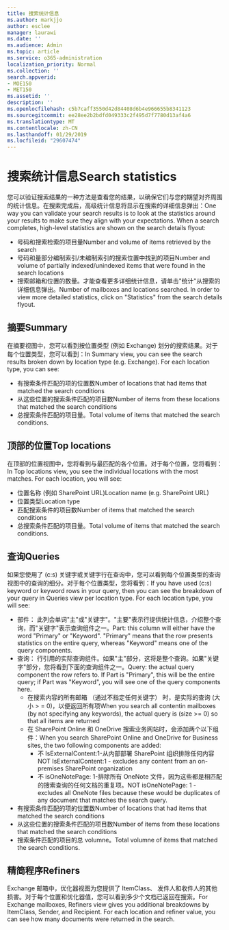```yaml
---
title: 搜索统计信息
ms.author: markjjo
author: esclee
manager: laurawi
ms.date: ''
ms.audience: Admin
ms.topic: article
ms.service: o365-administration
localization_priority: Normal
ms.collection: ''
search.appverid:
- MOE150
- MET150
ms.assetid: ''
description: ''
ms.openlocfilehash: c5b7caff3550d42d84408d6b4e966655b8341123
ms.sourcegitcommit: ee28ee2b2bdfd049333c2f495d7f7780d13af4a6
ms.translationtype: MT
ms.contentlocale: zh-CN
ms.lasthandoff: 01/29/2019
ms.locfileid: "29607474"
---
```

# <a name="search-statistics"></a><span data-ttu-id="27f25-102">搜索统计信息</span><span class="sxs-lookup"><span data-stu-id="27f25-102">Search statistics</span></span>
<span data-ttu-id="27f25-p101">您可以验证搜索结果的一种方法是查看您的结果，以确保它们与您的期望对齐周围的统计信息。在搜索完成后，高级统计信息将显示在搜索的详细信息弹出：</span><span class="sxs-lookup"><span data-stu-id="27f25-p101">One way you can validate your search results is to look at the statistics around your results to make sure they align with your expectations. When a search completes, high-level statistics are shown on the search details flyout:</span></span>
- <span data-ttu-id="27f25-105">号码和搜索检索的项目量</span><span class="sxs-lookup"><span data-stu-id="27f25-105">Number and volume of items retrieved by the search</span></span>
- <span data-ttu-id="27f25-106">号码和量部分编制索引/未编制索引的搜索位置中找到的项目</span><span class="sxs-lookup"><span data-stu-id="27f25-106">Number and volume of partially indexed/unindexed items that were found in the search locations</span></span>
- <span data-ttu-id="27f25-p102">搜索邮箱和位置的数量。才能查看更多详细统计信息，请单击"统计"从搜索的详细信息弹出。</span><span class="sxs-lookup"><span data-stu-id="27f25-p102">Number of mailboxes and locations searched. In order to view more detailed statistics, click on "Statistics" from the search details flyout.</span></span>

## <a name="summary"></a><span data-ttu-id="27f25-109">摘要</span><span class="sxs-lookup"><span data-stu-id="27f25-109">Summary</span></span>
<span data-ttu-id="27f25-p103">在摘要视图中，您可以看到按位置类型 (例如 Exchange) 划分的搜索结果。对于每个位置类型，您可以看到：</span><span class="sxs-lookup"><span data-stu-id="27f25-p103">In Summary view, you can see the search results broken down by location type (e.g. Exchange). For each location type, you can see:</span></span>
- <span data-ttu-id="27f25-112">有搜索条件匹配的项的位置数</span><span class="sxs-lookup"><span data-stu-id="27f25-112">Number of locations that had items that matched the search conditions</span></span>
- <span data-ttu-id="27f25-113">从这些位置的搜索条件匹配的项目数</span><span class="sxs-lookup"><span data-stu-id="27f25-113">Number of items from these locations that matched the search conditions</span></span>
- <span data-ttu-id="27f25-114">总搜索条件匹配的项目量。</span><span class="sxs-lookup"><span data-stu-id="27f25-114">Total volume of items that matched the search conditions.</span></span>

## <a name="top-locations"></a><span data-ttu-id="27f25-115">顶部的位置</span><span class="sxs-lookup"><span data-stu-id="27f25-115">Top locations</span></span>
<span data-ttu-id="27f25-p104">在顶部的位置视图中，您将看到与最匹配的各个位置。对于每个位置，您将看到：</span><span class="sxs-lookup"><span data-stu-id="27f25-p104">In Top locations view, you see the individual locations with the most matches. For each location, you will see:</span></span>
- <span data-ttu-id="27f25-118">位置名称 (例如 SharePoint URL)</span><span class="sxs-lookup"><span data-stu-id="27f25-118">Location name (e.g. SharePoint URL)</span></span>
- <span data-ttu-id="27f25-119">位置类型</span><span class="sxs-lookup"><span data-stu-id="27f25-119">Location type</span></span>
- <span data-ttu-id="27f25-120">匹配搜索条件的项目数</span><span class="sxs-lookup"><span data-stu-id="27f25-120">Number of items that matched the search conditions</span></span>
- <span data-ttu-id="27f25-121">总搜索条件匹配的项目量。</span><span class="sxs-lookup"><span data-stu-id="27f25-121">Total volume of items that matched the search conditions.</span></span>

## <a name="queries"></a><span data-ttu-id="27f25-122">查询</span><span class="sxs-lookup"><span data-stu-id="27f25-122">Queries</span></span>
<span data-ttu-id="27f25-p105">如果您使用了 (c:s) 关键字或关键字行在查询中，您可以看到每个位置类型的查询视图中的查询的细分。对于每个位置类型，您将看到：</span><span class="sxs-lookup"><span data-stu-id="27f25-p105">If you have used (c:s) keyword or keyword rows in your query, then you can see the breakdown of your query in Queries view per location type. For each location type, you will see:</span></span>
- <span data-ttu-id="27f25-p106">部件： 此列会单词"主"或"关键字"。"主要"表示行提供统计信息，介绍整个查询，而"关键字"表示查询组件之一。</span><span class="sxs-lookup"><span data-stu-id="27f25-p106">Part: this column will either have the word "Primary" or "Keyword". "Primary" means that the row presents statistics on the entire query, whereas "Keyword" means one of the query components.</span></span>
- <span data-ttu-id="27f25-p107">查询： 行引用的实际查询组件。如果"主"部分，这将是整个查询。如果"关键字"部分，您将看到下面的查询组件之一。</span><span class="sxs-lookup"><span data-stu-id="27f25-p107">Query: the actual query component the row refers to. If Part is "Primary", this will be the entire query; if Part was "Keyword", you will see one of the query components here.</span></span>
  - <span data-ttu-id="27f25-129">在搜索内容的所有邮箱 （通过不指定任何关键字） 时，是实际的查询 (大小 > = 0)，以便返回所有项</span><span class="sxs-lookup"><span data-stu-id="27f25-129">When you search all contentin mailboxes (by not specifying any keywords), the actual query is (size >= 0) so that all items are returned</span></span>
  - <span data-ttu-id="27f25-130">在 SharePoint Online 和 OneDrive 搜索业务网站时，会添加两个以下组件：</span><span class="sxs-lookup"><span data-stu-id="27f25-130">When you search SharePoint Online and OneDrive for Business sites, the two following components are added:</span></span>
    - <span data-ttu-id="27f25-131">不 IsExternalContent:1-从内部部署 SharePoint 组织排除任何内容</span><span class="sxs-lookup"><span data-stu-id="27f25-131">NOT IsExternalContent:1 - excludes any content from an on-premises SharePoint organization</span></span>
    - <span data-ttu-id="27f25-132">不 isOneNotePage: 1-排除所有 OneNote 文件，因为这些都是相匹配的搜索查询的任何文档的重复项。</span><span class="sxs-lookup"><span data-stu-id="27f25-132">NOT isOneNotePage: 1 - excludes all OneNote files because these would be duplicates of any document that matches the search query.</span></span>
- <span data-ttu-id="27f25-133">有搜索条件匹配的项的位置数</span><span class="sxs-lookup"><span data-stu-id="27f25-133">Number of locations that had items that matched the search conditions</span></span>
- <span data-ttu-id="27f25-134">从这些位置的搜索条件匹配的项目数</span><span class="sxs-lookup"><span data-stu-id="27f25-134">Number of items from these locations that matched the search conditions</span></span>
- <span data-ttu-id="27f25-135">搜索条件匹配的项目的总 volumne。</span><span class="sxs-lookup"><span data-stu-id="27f25-135">Total volumne of items that matched the search conditions.</span></span>

## <a name="refiners"></a><span data-ttu-id="27f25-136">精简程序</span><span class="sxs-lookup"><span data-stu-id="27f25-136">Refiners</span></span>
<span data-ttu-id="27f25-p108">Exchange 邮箱中，优化器视图为您提供了 ItemClass、 发件人和收件人的其他损害。对于每个位置和优化器值，您可以看到多少个文档已返回在搜索。</span><span class="sxs-lookup"><span data-stu-id="27f25-p108">For Exchange mailboxes, Refiners view gives you additional breakdowns by ItemClass, Sender, and Recipient. For each location and refiner value, you can see how many documents were returned in the search.</span></span>